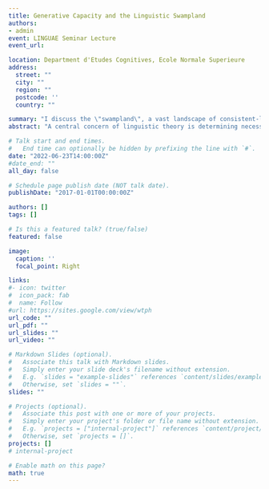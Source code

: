 ```yaml
---
title: Generative Capacity and the Linguistic Swampland
authors:
- admin
event: LINGUAE Seminar Lecture
event_url: 

location: Department d'Etudes Cognitives, Ecole Normale Superieure
address:
  street: ""
  city: ""
  region: ""
  postcode: ''
  country: ""

summary: "I discuss the \"swampland\", a vast landscape of consistent-looking linguistic theories whose generative capacity does not match independent constraints on the capacity of processes they cover themselves."
abstract: "A central concern of linguistic theory is determining necessary and sufficient conditions on the generative capacity of the grammars/functions which account for linguistic phenomena. Prior work shows that while the landscape of possible functions is vast, the range of "things linguistic" is tightly constrained. In this talk I will review some recent mathematical work describing (1) conditions on the generative capacity of phenomena independent of a particular framework, using techniques from mathematical logic, and (2) classifying different linguistic theories with respect to these mathematical conditions. The key lesson is that many linguistic theories lie in what I call the "swampland", a vast area where the capacity of the theories does not obey these constraints, even if the theories are themselves internally consistent-looking."

# Talk start and end times.
#   End time can optionally be hidden by prefixing the line with `#`.
date: "2022-06-23T14:00:00Z"
#date_end: ""
all_day: false

# Schedule page publish date (NOT talk date).
publishDate: "2017-01-01T00:00:00Z"

authors: []
tags: []

# Is this a featured talk? (true/false)
featured: false

image:
  caption: ''
  focal_point: Right

links:
#- icon: twitter
#  icon_pack: fab
#  name: Follow
#url: https://sites.google.com/view/wtph
url_code: ""
url_pdf: ""
url_slides: ""
url_video: ""

# Markdown Slides (optional).
#   Associate this talk with Markdown slides.
#   Simply enter your slide deck's filename without extension.
#   E.g. `slides = "example-slides"` references `content/slides/example-slides.md`.
#   Otherwise, set `slides = ""`.
slides: ""

# Projects (optional).
#   Associate this post with one or more of your projects.
#   Simply enter your project's folder or file name without extension.
#   E.g. `projects = ["internal-project"]` references `content/project/deep-learning/index.md`.
#   Otherwise, set `projects = []`.
projects: []
# internal-project

# Enable math on this page?
math: true
---
```

